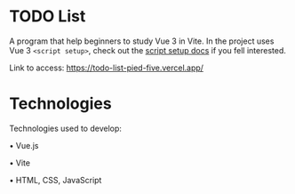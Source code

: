 # TODO List
A program that help beginners to study Vue 3 in Vite. In the project uses Vue 3 `<script setup>`, check out the [script setup docs](https://v3.vuejs.org/api/sfc-script-setup.html#sfc-script-setup) if you fell interested.

Link to access: https://todo-list-pied-five.vercel.app/

# Technologies

Technologies used to develop:

• Vue.js

• Vite

• HTML, CSS, JavaScript


